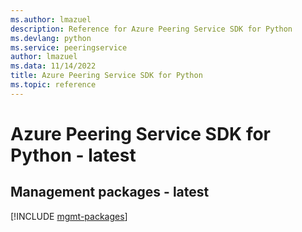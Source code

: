 ```yaml
---
ms.author: lmazuel
description: Reference for Azure Peering Service SDK for Python
ms.devlang: python
ms.service: peeringservice
author: lmazuel
ms.data: 11/14/2022
title: Azure Peering Service SDK for Python
ms.topic: reference
---
```

# Azure Peering Service SDK for Python - latest

## Management packages - latest
[!INCLUDE [mgmt-packages](peering-service-mgmt-index.md)]